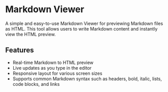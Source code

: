 # Markdown Viewer

A simple and easy-to-use Markdown Viewer for previewing Markdown files as HTML. This tool allows users to write Markdown content and instantly view the HTML preview.

## Features

- Real-time Markdown to HTML preview
- Live updates as you type in the editor
- Responsive layout for various screen sizes
- Supports common Markdown syntax such as headers, bold, italic, lists, code blocks, and links
